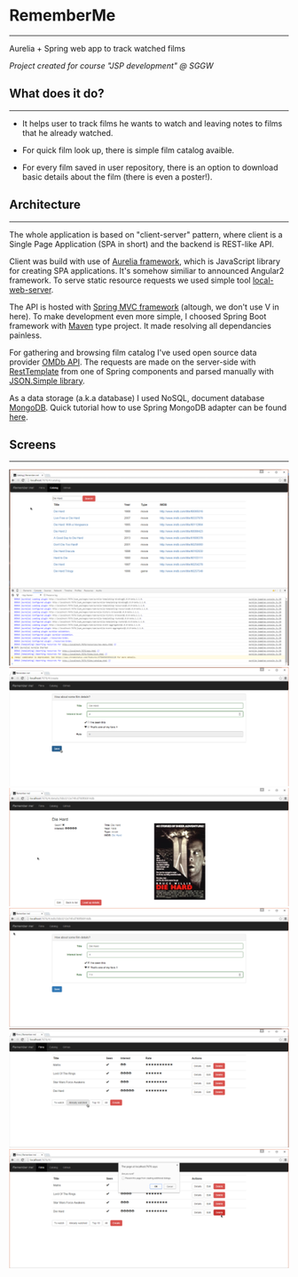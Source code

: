 # RememberMe
---
Aurelia + Spring web app to track watched films

_Project created for course "JSP development" @ SGGW_

## What does it do?
---
* It helps user to track films he wants to watch and leaving notes to films that he already watched.

* For quick film look up, there is simple film catalog avaible. 

* For every film saved in user repository, there is an option to download basic details about the film (there is even a poster!).

## Architecture
---
The whole application is based on "client-server" pattern, where client is a Single Page Application (SPA in short)
and the backend is REST-like API.

Client was build with use of [Aurelia framework](http://aurelia.io/), which is JavaScript library for creating SPA applications. 
It's somehow similiar to announced Angular2 framework. To serve static resource requests we used simple tool
[local-web-server](https://www.npmjs.com/package/local-web-server).

The API is hosted with [Spring MVC framework](http://docs.spring.io/spring/docs/current/spring-framework-reference/html/mvc.html)
(altough, we don't use V in here). To make development even more simple, I choosed Spring Boot framework with
[Maven](https://maven.apache.org/) type project. It made resolving all dependancies painless.

For gathering and browsing film catalog I've used open source data provider [OMDb API](http://www.omdbapi.com/).
The requests are made on the server-side with [RestTemplate](https://spring.io/guides/gs/consuming-rest/) from one of 
Spring components and parsed manually with [JSON.Simple library](https://code.google.com/archive/p/json-simple/).

As a data storage (a.k.a database) I used NoSQL, document database [MongoDB](https://www.mongodb.org/).
Quick tutorial how to use Spring MongoDB adapter can be found [here](https://spring.io/guides/gs/accessing-data-mongodb/#use-maven). 

## Screens
---
![Browsing catalog](/screens/catalog.png)
![Creating film](/screens/create.png)
![Film with basic details](/screens/film_full_details.png)
![Rating film](/screens/edit_rating.png)
![Listing all films to watch](/screens/list_Already_watched.png)
![Deleting film](/screens/delete.png)
